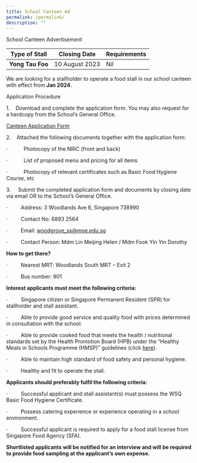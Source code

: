 ```yaml
---
title: School Canteen Ad
permalink: /permalink/
description: ""
---
```

              
School Canteen Advertisement

         


| Type of Stall | Closing Date | Requirements |
| -------- | -------- | -------- |
| **Yong Tau Foo**| 10 August 2023     | Nil     |



We are looking for a stallholder to operate a food stall in our school canteen with effect from **Jan 2024**.

Application Procedure

1.    Download and complete the application form. You may also request for a hardcopy from the School’s General Office.

[Canteen Application Form](file:///C:/Users/S7161718A/Desktop/canteen%20application%20form.pdf)

2.    Attached the following documents together with the application form:

·           Photocopy of the NRIC (front and back)

·           List of proposed menu and pricing for all items

·           Photocopy of relevant certificates such as Basic Food Hygiene Course, etc

3.     Submit the completed application form and documents by closing date via email OR to the School’s General Office.

·         Address: 3 Woodlands Ave 6, Singapore 738990

·         Contact No: 6893 2564

·         Email: [woodgrove\_ss@moe.edu.sg](mailto:woodgrove_ss@moe.edu.sg)

·         Contact Person: Mdm Lin Meijing Helen / Mdm Fook Yin Yin Dorothy

**How to get there?** 

·         Nearest MRT: Woodlands South MRT – Exit 2   

·         Bus number: 901

**Interest applicants must meet the following criteria:**

·         Singapore citizen or Singapore Permanent Resident (SPR) for stallholder and stall assistant.

·         Able to provide good service and quality food with prices determined in consultation with the school.

·         Able to provide cooked food that meets the health / nutritional standards set by the Health Promotion Board (HPB) under the “Healthy Meals in Schools Programme (HMSP)” guidelines (click [here](https://www.hpb.gov.sg/schools/school-programmes/healthy-meals-in-schools-programme)).

·         Able to maintain high standard of food safety and personal hygiene.

·         Healthy and fit to operate the stall.

**Applicants should preferably fulfil the following criteria:**

·         Successful applicant and stall assistant(s) must possess the WSQ Basic Food Hygiene Certificate.

·         Possess catering experience or experience operating in a school environment.

·         Successful applicant is required to apply for a food stall license from Singapore Food Agency (SFA).

**Shortlisted applicants will be notified for an interview and will be required to provide food sampling at the applicant’s own expense.** 
